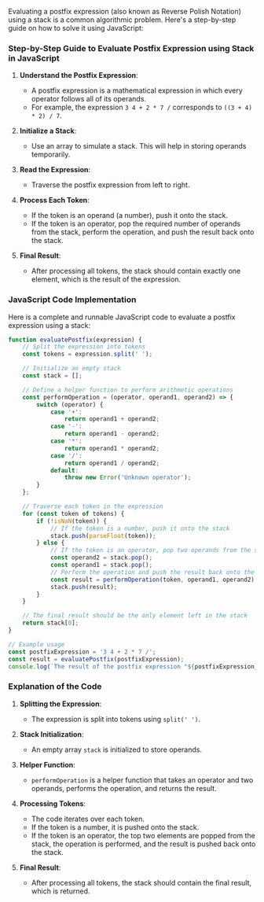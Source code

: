 Evaluating a postfix expression (also known as Reverse Polish Notation) using a stack is a common algorithmic problem. Here's a step-by-step guide on how to solve it using JavaScript:

### Step-by-Step Guide to Evaluate Postfix Expression using Stack in JavaScript

1. **Understand the Postfix Expression**:
   - A postfix expression is a mathematical expression in which every operator follows all of its operands.
   - For example, the expression `3 4 + 2 * 7 /` corresponds to `((3 + 4) * 2) / 7`.

2. **Initialize a Stack**:
   - Use an array to simulate a stack. This will help in storing operands temporarily.

3. **Read the Expression**:
   - Traverse the postfix expression from left to right.

4. **Process Each Token**:
   - If the token is an operand (a number), push it onto the stack.
   - If the token is an operator, pop the required number of operands from the stack, perform the operation, and push the result back onto the stack.

5. **Final Result**:
   - After processing all tokens, the stack should contain exactly one element, which is the result of the expression.

### JavaScript Code Implementation

Here is a complete and runnable JavaScript code to evaluate a postfix expression using a stack:

```javascript
function evaluatePostfix(expression) {
    // Split the expression into tokens
    const tokens = expression.split(' ');

    // Initialize an empty stack
    const stack = [];

    // Define a helper function to perform arithmetic operations
    const performOperation = (operator, operand1, operand2) => {
        switch (operator) {
            case '+':
                return operand1 + operand2;
            case '-':
                return operand1 - operand2;
            case '*':
                return operand1 * operand2;
            case '/':
                return operand1 / operand2;
            default:
                throw new Error('Unknown operator');
        }
    };

    // Traverse each token in the expression
    for (const token of tokens) {
        if (!isNaN(token)) {
            // If the token is a number, push it onto the stack
            stack.push(parseFloat(token));
        } else {
            // If the token is an operator, pop two operands from the stack
            const operand2 = stack.pop();
            const operand1 = stack.pop();
            // Perform the operation and push the result back onto the stack
            const result = performOperation(token, operand1, operand2);
            stack.push(result);
        }
    }

    // The final result should be the only element left in the stack
    return stack[0];
}

// Example usage
const postfixExpression = '3 4 + 2 * 7 /';
const result = evaluatePostfix(postfixExpression);
console.log(`The result of the postfix expression "${postfixExpression}" is: ${result}`);
```

### Explanation of the Code

1. **Splitting the Expression**:
   - The expression is split into tokens using `split(' ')`.

2. **Stack Initialization**:
   - An empty array `stack` is initialized to store operands.

3. **Helper Function**:
   - `performOperation` is a helper function that takes an operator and two operands, performs the operation, and returns the result.

4. **Processing Tokens**:
   - The code iterates over each token.
   - If the token is a number, it is pushed onto the stack.
   - If the token is an operator, the top two elements are popped from the stack, the operation is performed, and the result is pushed back onto the stack.

5. **Final Result**:
   - After processing all tokens, the stack should contain the final result, which is returned.
